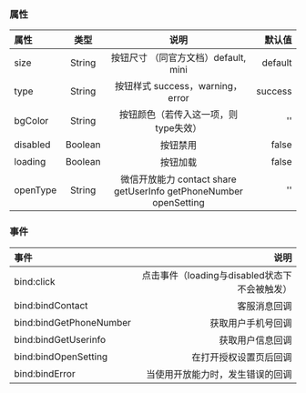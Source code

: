 ### 属性
属性 | 类型 | 说明 | 默认值
:- | :-: | :-: | -: 
size | String | 按钮尺寸 （同官方文档）default, mini | default
type | String  | 按钮样式 success，warning，error | success
bgColor | String | 按钮颜色（若传入这一项，则type失效） | ''
disabled | Boolean | 按钮禁用 | false
loading | Boolean | 按钮加载 | false
openType | String | 微信开放能力 contact share getUserInfo getPhoneNumber openSetting | ''

### 事件
事件 | 说明
:- | -:
bind:click | 点击事件（loading与disabled状态下不会被触发）
bind:bindContact | 客服消息回调
bind:bindGetPhoneNumber | 获取用户手机号回调
bind:bindGetUserinfo | 获取用户信息回调
bind:bindOpenSetting | 在打开授权设置页后回调
bind:bindError | 当使用开放能力时，发生错误的回调


